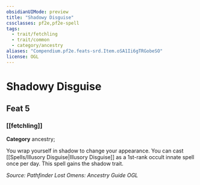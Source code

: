 ```yaml
---
obsidianUIMode: preview
title: "Shadowy Disguise"
cssclasses: pf2e,pf2e-spell
tags:
  - trait/fetchling
  - trait/common
  - category/ancestry
aliases: "Compendium.pf2e.feats-srd.Item.oSA1Ii6gTRGobeSO"
license: OGL
---
```

# Shadowy Disguise
## Feat 5
### [[fetchling]]

**Category** ancestry; 




You wrap yourself in shadow to change your appearance. You can cast [[Spells/Illusory Disguise|Illusory Disguise]] as a 1st-rank occult innate spell once per day. This spell gains the shadow trait.

*Source: Pathfinder Lost Omens: Ancestry Guide*
*OGL*